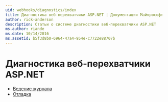 ```yaml
---
uid: webhooks/diagnostics/index
title: Диагностика веб-перехватчики ASP.NET | Документация Майкрософт
author: rick-anderson
description: Статьи о системе диагностики веб-перехватчики ASP.NET
ms.author: riande
ms.date: 10/14/2016
ms.assetid: b5f3d8b0-6964-47a4-954e-c7722e88707b
---
```

# <a name="aspnet-webhooks-diagnostics"></a>Диагностика веб-перехватчики ASP.NET

* [Ведение журнала](logging.md)
* [Отладка](debugging.md)
